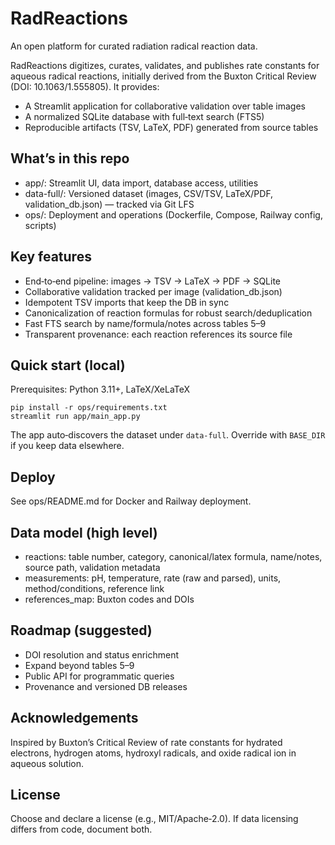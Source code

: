 # RadReactions

An open platform for curated radiation radical reaction data.

RadReactions digitizes, curates, validates, and publishes rate constants for aqueous radical reactions, initially derived from the Buxton Critical Review (DOI: 10.1063/1.555805). It provides:
- A Streamlit application for collaborative validation over table images
- A normalized SQLite database with full‑text search (FTS5)
- Reproducible artifacts (TSV, LaTeX, PDF) generated from source tables

## What’s in this repo
- app/: Streamlit UI, data import, database access, utilities
- data-full/: Versioned dataset (images, CSV/TSV, LaTeX/PDF, validation_db.json) — tracked via Git LFS
- ops/: Deployment and operations (Dockerfile, Compose, Railway config, scripts)

## Key features
- End‑to‑end pipeline: images → TSV → LaTeX → PDF → SQLite
- Collaborative validation tracked per image (validation_db.json)
- Idempotent TSV imports that keep the DB in sync
- Canonicalization of reaction formulas for robust search/deduplication
- Fast FTS search by name/formula/notes across tables 5–9
- Transparent provenance: each reaction references its source file

## Quick start (local)
Prerequisites: Python 3.11+, LaTeX/XeLaTeX

```
pip install -r ops/requirements.txt
streamlit run app/main_app.py
```

The app auto‑discovers the dataset under `data-full`. Override with `BASE_DIR` if you keep data elsewhere.

## Deploy
See ops/README.md for Docker and Railway deployment.

## Data model (high level)
- reactions: table number, category, canonical/latex formula, name/notes, source path, validation metadata
- measurements: pH, temperature, rate (raw and parsed), units, method/conditions, reference link
- references_map: Buxton codes and DOIs

## Roadmap (suggested)
- DOI resolution and status enrichment
- Expand beyond tables 5–9
- Public API for programmatic queries
- Provenance and versioned DB releases

## Acknowledgements
Inspired by Buxton’s Critical Review of rate constants for hydrated electrons, hydrogen atoms, hydroxyl radicals, and oxide radical ion in aqueous solution.

## License
Choose and declare a license (e.g., MIT/Apache‑2.0). If data licensing differs from code, document both.
